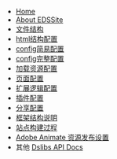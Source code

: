 - [Home](/README)
- [About EDSSite](/books/eds/README.md)
- [文件结构](/books/eds/directoryStructure.md)
- [html结构配置](/books/eds/htmlConfig.md)
- [config简易配置](/books/eds/configAPI.md)
- [config完整配置](/books/eds/SiteConfig.md)
- [加载资源配置](/books/eds/loadAssets.md)
- [页面配置](/books/eds/pagesConfig.md)
- [扩展逻辑配置](/books/eds/extend.md)
- [插件配置](/books/eds/plugins.md)
- [分享配置](/books/eds/shareData.md)
- [框架结构说明](/books/eds/FrameStructure.md)
- [站点构建过程](/books/eds/Siteflow.md)
- [Adobe Animate 资源发布设置](/books/eds/AnimatePublishSet.md)
- 其他
<a href="./dsDocs/index.html" target="_blank">Dslibs API Docs</a>